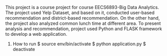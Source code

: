 This project is a course project for course EECS6893-Big Data Analytics.
The project used Yelp Dataset, and based on it, conducted user-based recommendation and district-based recommendation. On the other hand, the project also analyzed common lunch time at different area.
To present analysis and recommendation, project used Python and FLASK framework to develop a web application.

1. How to run
    $ source env/bin/activate
    $ python application.py
    $ deactivate
